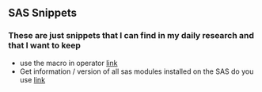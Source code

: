 ## SAS Snippets  

### These are just snippets that I can find in my daily research and that I want to keep

- use the macro in operator [link](https://github.com/NicoDupont/Resources/blob/master/SAS/Snippets/in_operator_macro.sas)  
- Get information / version of all sas modules installed on the SAS do you use [link](https://github.com/NicoDupont/Resources/blob/master/SAS/Snippets/information_about_sas_module.sas)
